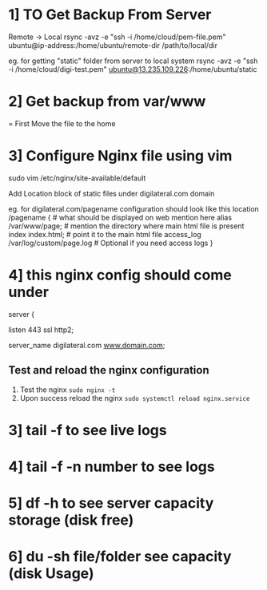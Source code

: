 # 1] TO Get Backup From Server
Remote → Local  rsync -avz -e "ssh -i /home/cloud/pem-file.pem" ubuntu@ip-address:/home/ubuntu/remote-dir /path/to/local/dir

eg. for getting "static" folder from server to local system rsync -avz -e "ssh -i /home/cloud/digi-test.pem" ubuntu@13.235.109.226:/home/ubuntu/static

# 2] Get backup from var/www 
= First Move the file to the home 

# 3] Configure Nginx file using vim
sudo vim /etc/nginx/site-available/default

Add Location block of static files under digilateral.com domain

eg. for digilateral.com/pagename configuration should look like this
location /pagename {   # what should be displayed on web mention here 
                alias /var/www/page; # mention the directory where main html file is present
                index index.html;  # point it to the main html file
                access_log /var/log/custom/page.log # Optional if you need access logs
    } 


# 4] this nginx config should come under

server {

listen  443  ssl  http2;

server_name digilateral.com www.domain.com;


## Test and reload the nginx configuration 
1. Test the nginx
`sudo nginx -t`
2. Upon success reload the nginx 
`sudo systemctl reload nginx.service`




# 3] tail -f to see live logs
# 4] tail -f -n number to see logs

# 5] df -h to see server capacity storage (disk free)
# 6] du -sh file/folder see capacity  (disk Usage)
